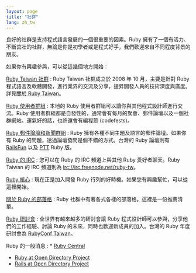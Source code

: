 ```yaml
---
layout: page
title: "社群"
lang: zh_tw
---
```


良好的社群是支持程式語言發展的一個很重要的因素。Ruby 擁有了一個有活力、不斷茁壯的社群，無論是你是初學者或是程式好手，我們歡迎來自不同程度背景的朋友。

如果你有興趣參與，可以從這幾個地方開始：

[Ruby Taiwan 社群][1]
: Ruby Taiwan 社群成立於 2008 年 10 月，主要是針對 Ruby
  程式語言及軟體開發，進行業界的交流及分享，提昇開發人員的技術深度與廣度。詳見[關於 Ruby Taiwan][2]。

[Ruby 使用者群組](/zh_tw/community/user-groups/)
: 本地的 Ruby 使用者群組可以讓你與其他程式設計師進行交流。Ruby
  使用者群組都是自發性的，通常會有每月的聚會、郵件論壇以及一個社群網站。運氣好的話，也許還會有編程節 (codefests)。

[Ruby 郵件論壇和新聞群組](/zh_tw/community/mailing-lists/)
: Ruby 擁有各種不同主題及語言的郵件論壇。如果你有 Ruby 的問題，透過論壇發問是個不錯的方式。台灣的 Ruby 論壇則有
  [RailsFun][railsfun] 以及 [PTT](telnet://ptt.cc) Ruby 版。

[Ruby 的 IRC](irc://irc.freenode.net/ruby-lang)
: 您可以在 Ruby 的 IRC 頻道上與其他 Ruby 愛好者聊天。Ruby Taiwan 的 IRC 頻道則為
  [irc://irc.freenode.net/ruby-tw](irc://irc.freenode.net/ruby-tw)。

[Ruby 核心](/zh_tw/community/ruby-core)
: 現在正是加入開發 Ruby 行列的好時機。如果您有興趣幫忙，可以從這裡開始。

[關於 Ruby 的部落格](/zh_tw/community/weblogs/)
: Ruby 社群中有著各式各樣的部落格。這裡是一份推薦清單。

[Ruby 研討會](/zh_tw/community/conferences/)
: 全世界有越來越多的研討會讓 Ruby 程式設計師可以參與，分享他們的工作經驗、討論 Ruby 的未來，同時也歡迎新成員的加入。台灣的
  Ruby 年度研討會為 [RubyConf Taiwan](http://rubyconf.tw)。

Ruby 的一般消息
: * [Ruby Central][3]
  * [Ruby at Open Directory Project][4]
  * [Rails at Open Directory Project][5]

[1]: http://ruby.tw
[2]: http://ruby.tw/about
[railsfun]: http://railsfun.tw/index.php

[3]: http://rubycentral.org/
[4]: http://dmoz.org/Computers/Programming/Languages/Ruby/
[5]: http://dmoz.org/Computers/Programming/Languages/Ruby/Software/Rails/
